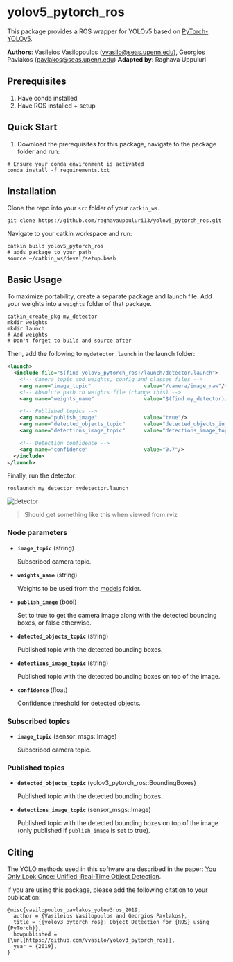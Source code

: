 # yolov5_pytorch_ros
This package provides a ROS wrapper for YOLOv5 based on [PyTorch-YOLOv5](v).

**Authors**: Vasileios Vasilopoulos (<vvasilo@seas.upenn.edu>), Georgios Pavlakos (<pavlakos@seas.upenn.edu>)
**Adapted by**: Raghava Uppuluri

## Prerequisites
1. Have conda installed
2. Have ROS installed + setup

## Quick Start

1. Download the prerequisites for this package, navigate to the package folder and run:
```
# Ensure your conda environment is activated
conda install -f requirements.txt
```

## Installation
Clone the repo into your `src` folder of your `catkin_ws`. 
```
git clone https://github.com/raghavauppuluri13/yolov5_pytorch_ros.git
```

Navigate to your catkin workspace and run:
```
catkin build yolov5_pytorch_ros
# adds package to your path
source ~/catkin_ws/devel/setup.bash 
```

## Basic Usage
To maximize portability, create a separate package and launch file. Add your weights into a `weights` folder of that package.
```
catkin_create_pkg my_detector
mkdir weights
mkdir launch
# Add weights
# Don't forget to build and source after
```

Then, add the following to `mydetector.launch` in the launch folder:
```xml
<launch>
  <include file="$(find yolov5_pytorch_ros)/launch/detector.launch">
    <!-- Camera topic and weights, config and classes files -->
    <arg name="image_topic"	                value="/camera/image_raw"/>
    <!-- Absolute path to weights file (change this) -->
    <arg name="weights_name"	            value="$(find my_detector)/weights/weights.pt"/>

    <!-- Published topics -->
    <arg name="publish_image"	            value="true"/>
    <arg name="detected_objects_topic"      value="detected_objects_in_image"/>
    <arg name="detections_image_topic"      value="detections_image_topic"/>

    <!-- Detection confidence -->
    <arg name="confidence"                  value="0.7"/>
  </include>
</launch>
```

Finally, run the detector:
```
roslaunch my_detector mydetector.launch
```
![detector](https://github.com/purdue-arc/wiki/blob/master/wiki/robot-arm/assets/images/obj_det_may_21.png)
> Should get something like this when viewed from rviz

### Node parameters

* **`image_topic`** (string)

    Subscribed camera topic.

* **`weights_name`** (string)

    Weights to be used from the [models](models) folder.

* **`publish_image`** (bool)

    Set to true to get the camera image along with the detected bounding boxes, or false otherwise.

* **`detected_objects_topic`** (string)

    Published topic with the detected bounding boxes.

* **`detections_image_topic`** (string)

    Published topic with the detected bounding boxes on top of the image.

* **`confidence`** (float)

    Confidence threshold for detected objects.

### Subscribed topics

* **`image_topic`** (sensor_msgs::Image)

    Subscribed camera topic.

### Published topics    

* **`detected_objects_topic`** (yolov3_pytorch_ros::BoundingBoxes)

    Published topic with the detected bounding boxes.

* **`detections_image_topic`** (sensor_msgs::Image)

    Published topic with the detected bounding boxes on top of the image (only published if `publish_image` is set to true).

## Citing

The YOLO methods used in this software are described in the paper: [You Only Look Once: Unified, Real-Time Object Detection](https://arxiv.org/abs/1506.02640).

If you are using this package, please add the following citation to your publication:

    @misc{vasilopoulos_pavlakos_yolov3ros_2019,
      author = {Vasileios Vasilopoulos and Georgios Pavlakos},
      title = {{yolov3_pytorch_ros}: Object Detection for {ROS} using {PyTorch}},
      howpublished = {\url{https://github.com/vvasilo/yolov3_pytorch_ros}},
      year = {2019},
    }
